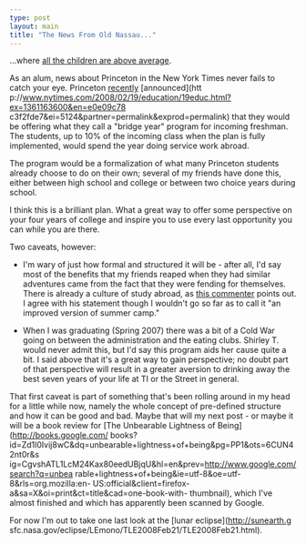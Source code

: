 ```yaml
---
type: post
layout: main
title: "The News From Old Nassau..."
---
```

...where [all the children are above
average](http://en.wikipedia.org/wiki/Lake_Wobegon_effect).

  
As an alum, news about Princeton in the New York Times never fails to catch
your eye. Princeton
[recently](http://www.dailyprincetonian.com/2008/02/19/20141/) [announced](htt
p://www.nytimes.com/2008/02/19/education/19educ.html?ex=1361163600&en=e0e09c78
c3f2fde7&ei=5124&partner=permalink&exprod=permalink) that they would be
offering what they call a "bridge year" program for incoming freshman. The
students, up to 10% of the incoming class when the plan is fully implemented,
would spend the year doing service work abroad.

  
The program would be a formalization of what many Princeton students already
choose to do on their own; several of my friends have done this, either
between high school and college or between two choice years during school.

  
I think this is a brilliant plan. What a great way to offer some perspective
on your four years of college and inspire you to use every last opportunity
you can while you are there.

  
Two caveats, however:

  
- I'm wary of just how formal and structured it will be - after all, I'd say most of the benefits that my friends reaped when they had similar adventures came from the fact that they were fending for themselves. There is already a culture of study abroad, as [this commenter](http://community.nytimes.com/article/comments/2008/02/19/education/19educ.html?permid=10#comment10) points out. I agree with his statement though I wouldn't go so far as to call it "an improved version of summer camp."  
  
- When I was graduating (Spring 2007) there was a bit of a Cold War going on between the administration and the eating clubs. Shirley T. would never admit this, but I'd say this program aids her cause quite a bit. I said above that it's a great way to gain perspective; no doubt part of that perspective will result in a greater aversion to drinking away the best seven years of your life at TI or the Street in general.   
  
That first caveat is part of something that's been rolling around in my head
for a little while now, namely the whole concept of pre-defined structure and
how it can be good and bad. Maybe that will my next post - or maybe it will be
a book review for [The Unbearable Lightness of Being](http://books.google.com/
books?id=Zd1l0Ivij8wC&dq=unbearable+lightness+of+being&pg=PP1&ots=6CUN42nt0r&s
ig=CgvshATL1LcM24Kax80eedUBjqU&hl=en&prev=http://www.google.com/search?q=unbea
rable+lightness+of+being&ie=utf-8&oe=utf-8&rls=org.mozilla:en-
US:official&client=firefox-a&sa=X&oi=print&ct=title&cad=one-book-with-
thumbnail), which I've almost finished and which has apparently been scanned
by Google.

  
For now I'm out to take one last look at the [lunar eclipse](http://sunearth.g
sfc.nasa.gov/eclipse/LEmono/TLE2008Feb21/TLE2008Feb21.html).

